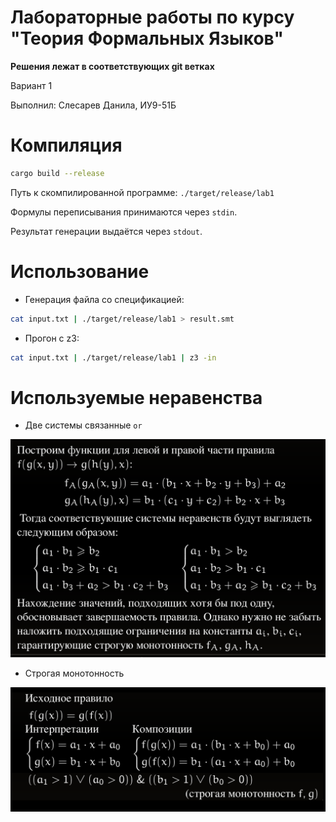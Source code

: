 # Лабораторные работы по курсу "Теория Формальных Языков"

**Решения лежат в соответствующих git ветках**

Вариант 1

Выполнил: Слесарев Данила, ИУ9-51Б

# Компиляция

```bash
cargo build --release
```

Путь к скомпилированной программе: `./target/release/lab1`

Формулы переписывания принимаются через `stdin`.

Результат генерации выдаётся через `stdout`.

# Использование

* Генерация файла со спецификацией:

```bash
cat input.txt | ./target/release/lab1 > result.smt
```

* Прогон с z3:

```bash
cat input.txt | ./target/release/lab1 | z3 -in 
```

# Используемые неравенства

* Две системы связанные `or`

![](img/2023-09-19-00-13-26.png)

* Строгая монотонность

![](img/2023-09-19-00-14-58.png)


